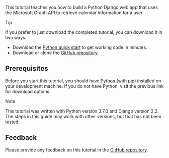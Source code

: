 <!-- markdownlint-disable MD002 MD041 -->

This tutorial teaches you how to build a Python Django web app that uses the Microsoft Graph API to retrieve calendar information for a user.

> [!TIP]
> If you prefer to just download the completed tutorial, you can download it in two ways.
>
> - Download the [Python quick start](https://developer.microsoft.com/graph/quick-start?platform=option-Python) to get working code in minutes.
> - Download or clone the [GitHub repository](https://github.com/microsoftgraph/msgraph-training-pythondjangoapp).

## Prerequisites

Before you start this tutorial, you should have [Python](https://www.python.org/) (with [pip](https://pypi.org/project/pip/)) installed on your development machine. If you do not have Python, visit the previous link for download options.

> [!NOTE]
> This tutorial was written with Python version 3.7.0 and Django version 2.2. The steps in this guide may work with other versions, but that has not been tested.

## Feedback

Please provide any feedback on this tutorial in the [GitHub repository](https://github.com/microsoftgraph/msgraph-training-pythondjangoapp).